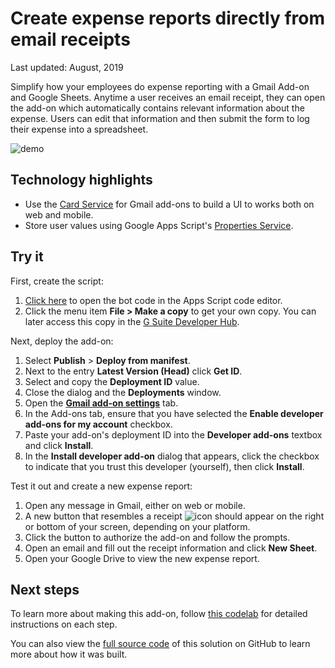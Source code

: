 # Create expense reports directly from email receipts

Last updated: August, 2019

Simplify how your employees do expense reporting with a Gmail Add-on and Google Sheets. Anytime a
user receives an email receipt, they can open the add-on which automatically contains relevant 
information about the expense. Users can edit that information and then submit the form to log 
their expense into a spreadsheet.

![demo](https://cdn.jsdelivr.net/gh/gsuitedevs/solutions@master/expenses-add-on/expenseit.gif)

## Technology highlights

- Use the [Card Service][cardservice] for Gmail add-ons to build a UI to works both on web and
mobile. 
- Store user values using Google Apps Script's [Properties Service][propertiesservice].

[cardservice]: https://developers.google.com/apps-script/reference/card-service/
[propertiesservice]:https://developers.google.com/apps-script/reference/properties/

## Try it

First, create the script:

1.  [Click here][code] to open the bot code in the Apps Script code editor.
1.  Click the menu item **File > Make a copy** to get your own copy. You can
    later access this copy in the [G Suite Developer Hub][hub].

Next, deploy the add-on:

1. Select **Publish** > **Deploy from manifest**.
1. Next to the entry **Latest Version (Head)** click **Get ID**.
1. Select and copy the **Deployment ID** value.
1. Close the dialog and the **Deployments** window.
1. Open the **[Gmail add-on settings][settings]** tab.
1. In the Add-ons tab, ensure that you have selected the **Enable developer add-ons for my account** checkbox.
1. Paste your add-on's deployment ID into the **Developer add-ons** textbox and click **Install**.
1. In the **Install developer add-on** dialog that appears, click the checkbox to
indicate that you trust this developer (yourself), then click **Install**.

Test it out and create a new expense report: 

1. Open any message in Gmail, either on web or mobile.
1. A new button that resembles a receipt ![icon](https://cdn.jsdelivr.net/gh/gsuitedevs/solutions@master/expenses-add-on/receipt-icon.png)
should appear on the right or bottom of your screen, depending on your platform.
1. Click the button to authorize the add-on and follow the prompts.
1. Open an email and fill out the receipt information and click **New Sheet**.
1. Open your Google Drive to view the new expense report. 

[code]: https://script.google.com/d/12PB96o6hZfb5NKBSFJQ2dOtzfMnr-nRPCOnRUyfFbdmeR23qFQILF67q/edit
[hub]: https://script.google.com
[settings]: https://mail.google.com/mail/u/0/#settings/addons

## Next steps

To learn more about making this add-on, follow [this codelab][codelab] for detailed instructions on
each step.

You can also view the [full source code][github] of this solution on GitHub to
learn more about how it was built.

[codelab]: https://codelabs.developers.google.com/codelabs/gmail-add-ons/
[github]: https://github.com/googlecodelabs/gmail-add-ons/tree/master/Full-application
